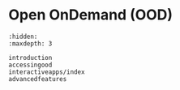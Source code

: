 # Open OnDemand (OOD)

```{toctree}
:hidden:
:maxdepth: 3

introduction
accessingood
interactiveapps/index
advancedfeatures
```
